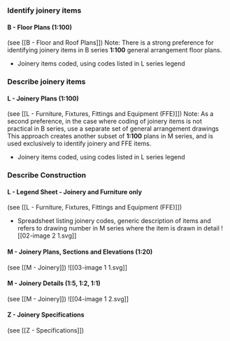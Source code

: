 ### Identify joinery items

#### B - Floor Plans (1:100)
(see [[B - Floor and Roof Plans]])
Note: There is a strong preference for identifying joinery items in B series **1:100** general arrangement floor plans.
- Joinery items coded, using codes listed in L series legend

### Describe joinery items

#### L - Joinery Plans (1:100)
(see [[L - Furniture, Fixtures, Fittings and Equipment (FFE)]])
Note:
As a second preference, in the case where coding of joinery items is not practical in B series, use a separate set of general arrangement drawings
This approach creates another subset of **1:100** plans in M series, and is used exclusively to identify joinery and FFE items.
- Joinery items coded, using codes listed in L series legend

### Describe Construction

#### L - Legend Sheet - Joinery and Furniture only
(see [[L - Furniture, Fixtures, Fittings and Equipment (FFE)]])
- Spreadsheet listing joinery codes, generic description of items and refers to drawing number in M series where the item is drawn in detail
![[02-image 2 1.svg]]

#### M - Joinery Plans, Sections and Elevations (1:20)
(see [[M - Joinery]])
![[03-image 1 1.svg]]

#### M - Joinery Details (1:5, 1:2, 1:1)
(see [[M - Joinery]])
![[04-image 1 2.svg]]

#### Z - Joinery Specifications
(see [[Z - Specifications]])
